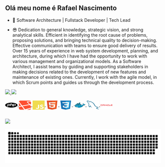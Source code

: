 ## Olá meu nome é Rafael Nascimento

- 🔭 Software Architecture | Fullstack Developer | Tech Lead 

 - 😎 Dedication to general knowledge, strategic vision, and strong analytical skills. Efficient in identifying the root cause of problems, proposing solutions, and bringing technical quality to decision-making. Effective communication with teams to ensure good delivery of results. Over 15 years of experience in web system development, planning, and architecture, during which I have had the opportunity to work with various management and organizational models.
      As a Software Architect, I assist teams by guiding and supporting stakeholders in making decisions related to the development of new features and maintenance of existing ones. Currently, I work with the agile model, in which Scrum points and guides us through the development process.

 <div>
  <a href="https://github.com/rcngo">
  <img height="180em" src="https://github-readme-stats.vercel.app/api?username=rcngo&show_icons=true&theme=dark&include_all_commits=true&count_private=true"/>
  <img height="180em" src="https://github-readme-stats.vercel.app/api/top-langs/?username=rcngo&layout=compact&langs_count=7&theme=dark"/>
</div>
<div>  
  <div style="display: inline_block"><br>
  <img align="center" alt="Rafa-Php" height="30" width="40" src="https://raw.githubusercontent.com/devicons/devicon/master/icons/php/php-plain.svg">
  <img align="center" alt="Rafa-Laravel" height="30" width="40" src="https://raw.githubusercontent.com/devicons/devicon/master/icons/laravel/laravel-plain.svg">
  <img align="center" alt="Rafa-Js" height="30" width="40" src="https://raw.githubusercontent.com/devicons/devicon/master/icons/javascript/javascript-plain.svg"> 
  <img align="center" alt="Rafa-HTML" height="30" width="40" src="https://raw.githubusercontent.com/devicons/devicon/master/icons/html5/html5-original.svg">
  <img align="center" alt="Rafa-CSS" height="30" width="40" src="https://raw.githubusercontent.com/devicons/devicon/master/icons/css3/css3-original.svg">
  <img align="center" alt="Rafa-Docker" height="30" width="40" src="https://raw.githubusercontent.com/devicons/devicon/master/icons/docker/docker-original.svg">
  <img align="center" alt="Rafa-Mysql" height="30" width="40" src="https://raw.githubusercontent.com/devicons/devicon/master/icons/mysql/mysql-original.svg">
  <img align="center" alt="Rafa-Oracle" height="30" width="40" src="https://raw.githubusercontent.com/devicons/devicon/master/icons/oracle/oracle-original.svg">
</div>

  ##
 
<div> 
  <a href="https://www.linkedin.com/in/rcngo" target="_blank"><img src="https://img.shields.io/badge/-LinkedIn-%230077B5?style=for-the-badge&logo=linkedin&logoColor=white" target="_blank"></a>  
 
   ![Snake animation](https://github.com/rcngo/rcngo/blob/output/github-contribution-grid-snake.svg)
 
</div>
